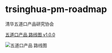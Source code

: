# trsinghua-pm-roadmap

清华五道口产品研究协会

[五道口产品 路线图 v1.0.0](/role-based/product-tsinghua/product-tsinghua(v1.0.0).pdf)

![五道口产品 路线图](https://roadmap.education/images/product-tsinghua(v1.0.0).png)

